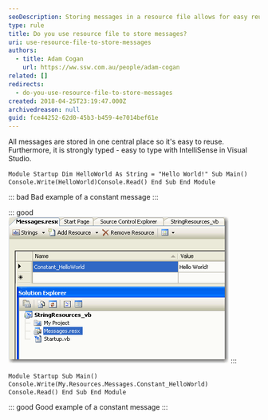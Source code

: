 ```yaml
---
seoDescription: Storing messages in a resource file allows for easy reusability and strong typing with IntelliSense in Visual Studio. This approach also enables better organization of constant values, making it easier to maintain and update your code.
type: rule
title: Do you use resource file to store messages?
uri: use-resource-file-to-store-messages
authors:
  - title: Adam Cogan
    url: https://ww.ssw.com.au/people/adam-cogan
related: []
redirects:
  - do-you-use-resource-file-to-store-messages
created: 2018-04-25T23:19:47.000Z
archivedreason: null
guid: fce44252-62d0-45b3-b459-4e7014bef61e
---
```


All messages are stored in one central place so it's easy to reuse. Furthermore, it is strongly typed - easy to type with IntelliSense in Visual Studio.

<!--endintro-->

```vbnet
Module Startup Dim HelloWorld As String = "Hello World!" Sub Main() Console.Write(HelloWorld)Console.Read() End Sub End Module
```

::: bad
Bad example of a constant message
:::

::: good\
![Figure: Saving constant message in Resource](BetterCode_ConstantMessages.gif)
:::

```vbnet
Module Startup Sub Main() Console.Write(My.Resources.Messages.Constant_HelloWorld) Console.Read() End Sub End Module
```

::: good
Good example of a constant message
:::
